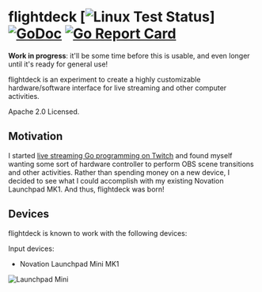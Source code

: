 # flightdeck [![Linux Test Status](https://github.com/mdlayher/flightdeck/workflows/Linux%20Test/badge.svg)] [![GoDoc](https://godoc.org/github.com/mdlayher/flightdeck?status.svg)](https://godoc.org/github.com/mdlayher/flightdeck) [![Go Report Card](https://goreportcard.com/badge/github.com/mdlayher/flightdeck)](https://goreportcard.com/report/github.com/mdlayher/flightdeck)

**Work in progress**: it'll be some time before this is usable, and even longer
until it's ready for general use!

flightdeck is an experiment to create a highly customizable hardware/software
interface for live streaming and other computer activities.

Apache 2.0 Licensed.

## Motivation

I started [live streaming Go programming on Twitch](https://twitch.tv/mdlayher)
and found myself wanting some sort of hardware controller to perform OBS
scene transitions and other activities. Rather than spending money on a new
device, I decided to see what I could accomplish with my existing Novation
Launchpad MK1. And thus, flightdeck was born!

## Devices

flightdeck is known to work with the following devices:

Input devices:
- Novation Launchpad Mini MK1

![Launchpad Mini](https://user-images.githubusercontent.com/1926905/81940869-1107ab80-95c6-11ea-86f4-67e451c8dc0a.jpg)
